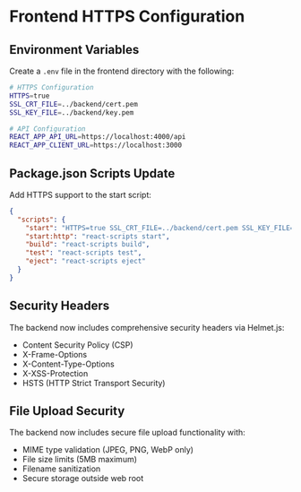 # Frontend HTTPS Configuration

## Environment Variables
Create a `.env` file in the frontend directory with the following:

```bash
# HTTPS Configuration
HTTPS=true
SSL_CRT_FILE=../backend/cert.pem
SSL_KEY_FILE=../backend/key.pem

# API Configuration
REACT_APP_API_URL=https://localhost:4000/api
REACT_APP_CLIENT_URL=https://localhost:3000
```

## Package.json Scripts Update
Add HTTPS support to the start script:

```json
{
  "scripts": {
    "start": "HTTPS=true SSL_CRT_FILE=../backend/cert.pem SSL_KEY_FILE=../backend/key.pem react-scripts start",
    "start:http": "react-scripts start",
    "build": "react-scripts build",
    "test": "react-scripts test",
    "eject": "react-scripts eject"
  }
}
```

## Security Headers
The backend now includes comprehensive security headers via Helmet.js:
- Content Security Policy (CSP)
- X-Frame-Options
- X-Content-Type-Options
- X-XSS-Protection
- HSTS (HTTP Strict Transport Security)

## File Upload Security
The backend now includes secure file upload functionality with:
- MIME type validation (JPEG, PNG, WebP only)
- File size limits (5MB maximum)
- Filename sanitization
- Secure storage outside web root
